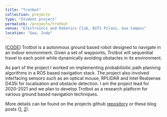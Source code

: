 ```yaml
---
title: "Trotbot"
collection: projects
type: "Student project"
permalink: /projects/trotbot
venue: "Electroincs and Robotics Club, BITS Pilani, Goa Campus"
location: "Goa, Inda"
---
```


[[CODE](https://github.com/ERC-BPGC/Trotbot)] Trotbot is a autonmous ground based robot designed to navigate in an indoor environment. Given a set of waypoints, Trotbot will sequential travel to each point while dynamically avoiding obstacles in its environment.

As part of the project I worked on implementing probabilisitic path planning algorithms in a ROS based navigation stack. The project also involved interfacing sensors such as an optical mouse, RPLIDAR and Intel Realsense D435i for localisation and obstacle detection. I am the project lead for 2020-2021 and we plan to develop Trotbot as a research platform for various ground based navigation techniques.

More details can be found on the projects github [repository](https://github.com/ERC-BPGC/Trotbot) or these blog posts ([1](https://www.facebook.com/SandboxBPGC/posts/2620447454841534), [2](https://forum.bpgc-cte.org/d/101-trotbot-the-autonomous-delivery-bot)).
